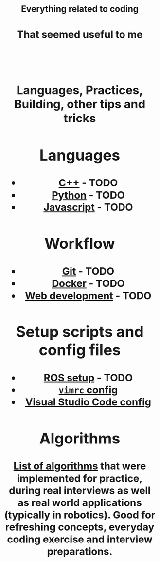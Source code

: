 <h1 align="center">
  Everything related to coding <br>
  <span><h3 align="center">That seemed useful to me<h3></span><br>
  <span><h3 align="center">Languages, Practices, Building, other tips and tricks<h3></span>
</h1>

## Languages

* [C++](languages/cpp/) - TODO
* [Python](languages/python/) - TODO
* [Javascript](languages/javascript/) - TODO

## Workflow

* [Git](workflows/git.md) - TODO
* [Docker](workflows/docker.md) - TODO
* [Web development](workflows/webdev.md) - TODO

## Setup scripts and config files

* [ROS setup](ros_setup.md) - TODO
* [`vimrc` config](configs/basic_vimrc)
* [Visual Studio Code config](configs/vs_code_settings.json)

## Algorithms

[List of algorithms](algorithms/) that were implemented for practice, during real interviews as well as real world applications (typically in robotics). Good for refreshing concepts, everyday coding exercise and interview preparations. 
